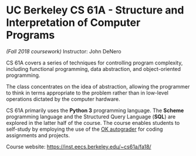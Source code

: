 # UC Berkeley CS 61A - Structure and Interpretation of Computer Programs 
*(Fall 2018 coursework)* 
Instructor: John DeNero

CS 61A covers a series of techniques for controlling program complexity, including functional programming, data abstraction, and object-oriented programming. 

The class concentrates on the idea of abstraction, allowing the programmer to think in terms appropriate to the problem rather than in low-level operations dictated by the computer hardware. 

CS 61A primarily uses the **Python 3** programming language. The **Scheme** programming language and the Structured Query Language (**SQL**) are explored in the latter half of the course. The course enables students to self-study by employing the use of the [OK autograder](https://okpy.org/) for coding assignments and projects.

Course website: https://inst.eecs.berkeley.edu/~cs61a/fa18/
